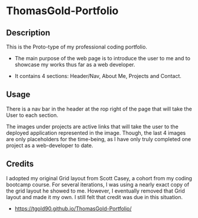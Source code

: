 # ThomasGold-Portfolio

## Description

This is the Proto-type of my professional coding portfolio.

- The main purpose of the web page is to introduce the user to me and to showcase my works thus far as a web developer.

- It contains 4 sections: Header/Nav, About Me, Projects and Contact.

## Usage

There is a nav bar in the header at the rop right of the page that will take the User to each section.

The images under projects are active links that will take the user to the deployed application represented in the image. Though, the last 4 images are only placeholders for the time-being, as I have only truly completed one project as a web-developer to date. 

## Credits

I adopted my original Grid layout from Scott Casey, a cohort from my coding bootcamp course. For several iterations, I was using a nearly exact copy of the grid layout he showed to me. However, I eventually removed that Grid layout and made it my own. I still felt that credit was due in this situation.
<!-- Link to Scott Casey's GitHub-->

<!-- Link to Deployed application -->
- https://tgold90.github.io/ThomasGold-Portfolio/


<!-- Screenshot of Finished product -->